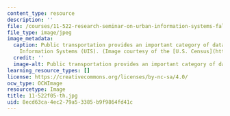 ```yaml
---
content_type: resource
description: ''
file: /courses/11-522-research-seminar-on-urban-information-systems-fall-2005/8ecd63ca4ec279a53385b9f9864fd41c_11-522f05-th.jpg
file_type: image/jpeg
image_metadata:
  caption: Public transportation provides an important category of data for Urban
    Information Systems (UIS). (Image courtesy of the [U.S. Census](http://www.census.gov/).)
  credit: ''
  image-alt: Public transportation provides an important category of data for UIS.
learning_resource_types: []
license: https://creativecommons.org/licenses/by-nc-sa/4.0/
ocw_type: OCWImage
resourcetype: Image
title: 11-522f05-th.jpg
uid: 8ecd63ca-4ec2-79a5-3385-b9f9864fd41c
---
```

